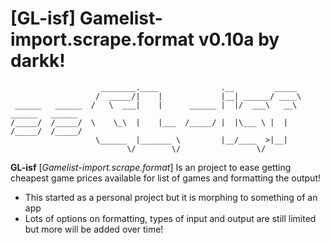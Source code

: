 # [GL-isf] Gamelist-import.scrape.format v0.10a by darkk!

                        ________.____              .__         _____                    
                       /  _____/|    |             |__| ______/ ____\                   
     ______   ______  /   \  ___|    |      ______ |  |/  ___\   __\    ______   ______ 
    /_____/  /_____/  \    \_\  |    |___  /_____/ |  |\___ \ |  |     /_____/  /_____/ 
                       \______  |_______ \         |__/____  >|__|                      
                              \/        \/                 \/                           

**GL-isf** [*Gamelist-import.scrape.format*] Is an project to ease getting cheapest game prices available for list of games and formatting the output!

* This started as a personal project but it is morphing to something of an app
* Lots of options on formatting, types of input and output are still limited but more will be added over time!
